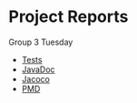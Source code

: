 
# Project Reports

 Group 3 Tuesday

* [Tests](./tests/)
* [JavaDoc](./javadoc/)
* [Jacoco](./jacoco/)
* [PMD](./pmd/main.html)

  
